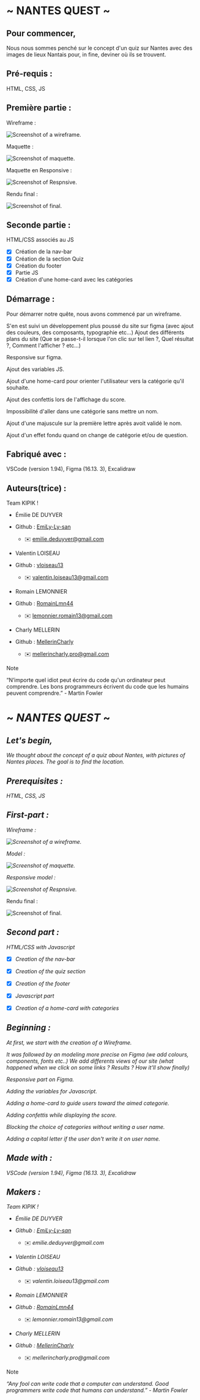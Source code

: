 # ~ NANTES QUEST ~


## Pour commencer,

Nous nous sommes penché sur le concept d'un quiz sur Nantes avec des images de lieux Nantais pour, in fine, deviner où ils se trouvent.



## Pré-requis :

HTML, CSS, JS


## Première partie :

Wireframe :

![Screenshot of a wireframe.](https://i.ibb.co/nRnfrL2/Capture-d-e-cran-2024-10-10-a-15-14-23.png)

Maquette :

![Screenshot of maquette.](https://i.ibb.co/2MJk214/Capture-d-e-cran-2024-10-10-a-15-16-00.png)

Maquette en Responsive :

![Screenshot of Respnsive.](https://i.ibb.co/7NnWqyC/Capture-d-e-cran-2024-10-10-a-15-16-48.png)

Rendu final :

![Screenshot of final.](https://i.ibb.co/GphgwHJ/Screen-Site.jpg)


## Seconde partie :


HTML/CSS associés au JS

- [x] Création de la nav-bar
- [x] Création de la section Quiz
- [x] Création du footer
- [x] Partie JS
- [x] Création d'une home-card avec les catégories

## Démarrage :

Pour démarrer notre quête, nous avons commencé par un wireframe. 

S'en est suivi un développement plus poussé du site sur figma (avec ajout des couleurs, des composants, typographie etc...)
Ajout des différents plans du site (Que se passe-t-il lorsque l'on clic sur tel lien ?, Quel résultat ?, Comment l'afficher ? etc...)

Responsive sur figma.

Ajout des variables JS.

Ajout d'une home-card pour orienter l'utilisateur vers la catégorie qu'il souhaite.

Ajout des confettis lors de l'affichage du score.

Impossibilité d'aller dans une catégorie sans mettre un nom. 

Ajout d'une majuscule sur la première lettre après avoit validé le nom.

Ajout d'un effet fondu quand on change de catégorie et/ou de question.


## Fabriqué avec :


VSCode (version 1.94),
Figma (16.13. 3),
Excalidraw

## Auteurs(trice) :


Team KIPIK !

- Émilie DE DUYVER
- Github : [EmiLy-Ly-san](https://github.com/EmiLy-Ly-san)
  - :envelope:  emilie.deduyver@gmail.com


- Valentin LOISEAU
- Github : [vloiseau13](https://github.com/vloiseau13)
  - :envelope:  valentin.loiseau13@gmail.com


- Romain LEMONNIER
- Github : [RomainLmn44](https://github.com/RomainLmn44)
  - :envelope:  lemonnier.romain13@gmail.com


- Charly MELLERIN
- Github : [MellerinCharly](https://github.com/MellerinCharly)
  - :envelope:  mellerincharly.pro@gmail.com




> [!NOTE]
> “N’importe quel idiot peut écrire du code qu'un ordinateur peut comprendre. Les bons programmeurs écrivent du code que les humains peuvent comprendre.” - Martin Fowler




# ~ _NANTES QUEST_ ~


## *Let's begin,*

*We thought about the concept of a quiz about Nantes, with pictures of Nantes places. The goal is to find the location.*


## *Prerequisites :*

*HTML, CSS, JS*


## *First-part :*

*Wireframe :*

*![Screenshot of a wireframe.](https://i.ibb.co/nRnfrL2/Capture-d-e-cran-2024-10-10-a-15-14-23.png)*

*Model :*

*![Screenshot of maquette.](https://i.ibb.co/2MJk214/Capture-d-e-cran-2024-10-10-a-15-16-00.png)*

 *Responsive model :*

*![Screenshot of Respnsive.](https://i.ibb.co/7NnWqyC/Capture-d-e-cran-2024-10-10-a-15-16-48.png)*

Rendu final :

![Screenshot of final.](https://i.ibb.co/GphgwHJ/Screen-Site.jpg)


## *Second part :*


*HTML/CSS with Javascript*

- [x] _Creation of the nav-bar_
- [x] _Creation of the quiz section_
- [x] _Creation of the footer_
- [x] _Javascript part_
- [x] _Creation of a home-card with categories_


## *Beginning :*

*At first, we start with the creation of a Wireframe.*

*It was followed by an modeling more precise on Figma (we add colours, components, fonts etc..)*
*We add differents views of our site (what happened when we click on some links ? Results ? How it'll show finally)*


*Responsive part on Figma.*

*Adding the variables for Javascript.*

*Adding a home-card to guide users toward the aimed categorie.*

*Adding confettis while displaying the score.*

*Blocking the choice of categories without writing a user name.*

*Adding a capital letter if the user don't write it on user name.*


## *Made with :*


*VSCode (version 1.94),*
*Figma (16.13. 3),*
*Excalidraw*

## *Makers :*


*Team KIPIK !*

- _Émilie DE DUYVER_
- _Github : [EmiLy-Ly-san](https://github.com/EmiLy-Ly-san)_
  - :envelope:  _emilie.deduyver@gmail.com_


- _Valentin LOISEAU_
- _Github : [vloiseau13](https://github.com/vloiseau13)_
    - :envelope:  _valentin.loiseau13@gmail.com_


- _Romain LEMONNIER_
- _Github : [RomainLmn44](https://github.com/RomainLmn44)_
  - :envelope:  _lemonnier.romain13@gmail.com_


- _Charly MELLERIN_
- _Github : [MellerinCharly](https://github.com/MellerinCharly)_
  - :envelope:  _mellerincharly.pro@gmail.com_


> [!Note]
*“Any fool can write code that a computer can understand. Good programmers write code that humans can understand.” - Martin Fowler*

